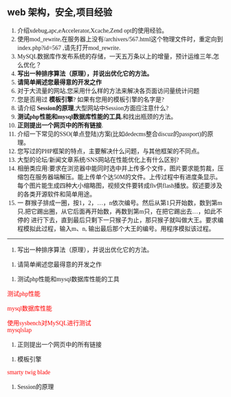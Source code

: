 ##  web 架构，安全,项目经验
<font face=微软雅黑>

1. 介绍xdebug,apc,eAccelerator,Xcache,Zend opt的使用经验。
1. 使用mod_rewrite,在服务器上没有/archivers/567.html这个物理文件时，重定向到index.php?id=567 ,请先打开mod_rewrite.
1. MySQL数据库作发布系统的存储，一天五万条以上的增量，预计运维三年,怎么优化？
1. **写出一种排序算法（原理），并说出优化它的方法。**
1. **请简单阐述您最得意的开发之作**
1. 对于大流量的网站,您采用什么样的方法来解决各页面访问量统计问题
1. 您是否用过 **模板引擎**? 如果有您用的模板引擎的名字是?
1. 请介绍 **Session的原理**,大型网站中Session方面应注意什么?
1. **测试php性能和mysql数据库性能的工具**,和找出瓶颈的方法。
1. **正则提出一个网页中的所有链接**.
1. 介绍一下常见的SSO(单点登陆)方案(比如dedecms整合discuz的passport)的原理。
1. 您写过的PHP框架的特点，主要解决什么问题，与其他框架的不同点。
1. 大型的论坛/新闻文章系统/SNS网站在性能优化上有什么区别?
1. 相册类应用:要求在浏览器中能同时选中并上传多个文件，图片要求能剪裁，压缩包在服务器端解压。能上传单个达50M的文件。上传过程中有进度条显示。每个图片能生成四种大小缩略图，视频文件要转成flv供flash播放。叙述要涉及的各类开源软件和简单用途。
1. 一 群猴子排成一圈，按1，2，…，n依次编号。然后从第1只开始数，数到第m只,把它踢出圈，从它后面再开始数，再数到第m只，在把它踢出去…，如此不停的 进行下去，直到最后只剩下一只猴子为止，那只猴子就叫做大王。要求编程模拟此过程，输入m、n, 输出最后那个大王的编号。用程序模拟该过程。



----




1. 写出一种排序算法（原理），并说出优化它的方法。
<font face=楷体 color=red>


</font>


1. 请简单阐述您最得意的开发之作
<font face=楷体 color=red>


</font>


1. 测试php性能和mysql数据库性能的工具
<font face=楷体 color=red>

测试php性能   


mysql数据库性能

使用sysbench对MySQL进行测试   
mysqlslap  



</font>


1. 正则提出一个网页中的所有链接
<font face=楷体 color=red>


</font>



1. 模板引擎

<font face=楷体 color=red>
smarty twig blade

</font>


1. Session的原理
<font face=楷体 color=red>


</font>









</font>